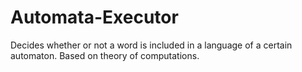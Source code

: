 # Automata-Executor
Decides whether or not a word is included in a language of a certain automaton. Based on theory of computations.

